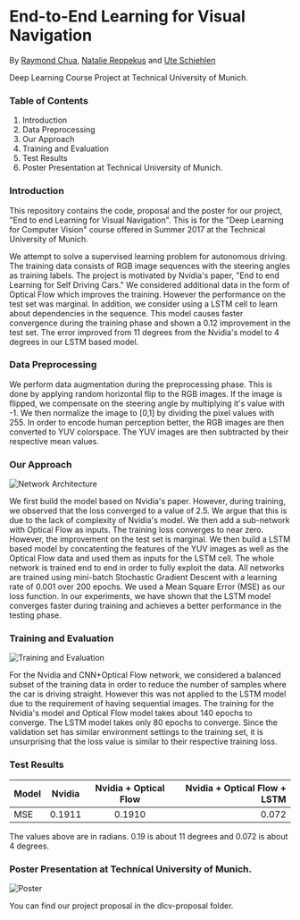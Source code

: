 # End-to-End Learning for Visual Navigation
By [Raymond Chua](https://github.com/raymondchua), [Natalie Reppekus](https://github.com/Natalie1993) and [Ute Schiehlen](https://github.com/uteschiehlen/)

Deep Learning Course Project at Technical University of Munich.

### Table of Contents
1. Introduction
2. Data Preprocessing
3. Our Approach
4. Training and Evaluation
6. Test Results
7. Poster Presentation at Technical University of Munich.

### Introduction

This repository contains the code, proposal and the poster for our project, "End to end Learning for Visual Navigation". This is for the "Deep Learning for Computer Vision" course offered in Summer 2017 at the Technical University of Munich. 

We attempt to solve a supervised learning problem for autonomous driving. The training data consists of RGB image sequences with the steering angles as training labels. The project is motivated by Nvidia's paper, "End to end Learning for Self Driving Cars." We considered additional data in the form of Optical Flow which improves the training. However the performance on the test set was marginal. In addition, we consider using a LSTM cell to learn about dependencies in the sequence. This model causes faster convergence during the training phase and shown a 0.12 improvement in the test set. The error improved from 11 degrees from the Nvidia's model to 4 degrees in our LSTM based model. 

### Data Preprocessing
We perform data augmentation during the preprocessing phase. This is done by applying random horizontal flip to the RGB images. If the image is flipped, we compensate on the steering angle by multiplying it's value with -1. We then normalize the image to [0,1] by dividing the pixel values with 255. In order to encode human perception better, the RGB images are then converted to YUV colorspace. The YUV images are then subtracted by their respective mean values. 

### Our Approach
![Network Architecture](https://github.com/uteschiehlen/dlcv_visnav/blob/master/poster/images/modelOpt.png "Nvidia, Nvidia + Optical Flow, CNN + Optical Flow + LSTM")

We first build the model based on Nvidia's paper. However, during training, we observed that the loss converged to a value of 2.5. We argue that this is due to the lack of complexity of Nvidia's model. We then add a sub-network with Optical Flow as inputs. The training loss converges to near zero. However, the improvement on the test set is marginal. We then build a LSTM based model by concatenting the features of the YUV images as well as the Optical Flow data and used them as inputs for the LSTM cell. The whole network is trained end to end in order to fully exploit the data. All networks are trained using mini-batch Stochastic Gradient Descent with a learning rate of 0.001 over 200 epochs. We used a Mean Square Error (MSE) as our loss function. In our experiments, we have shown that the LSTM model converges faster during training and achieves a better performance in the testing phase. 

### Training and Evaluation
![Training and Evaluation](https://github.com/uteschiehlen/dlcv_visnav/blob/master/poster/images/train_eval_v2.png "Training and Validation Loss")

For the Nvidia and CNN+Optical Flow network, we considered a balanced subset of the training data in order to reduce the number of samples where the car is driving straight. However this was not applied to the LSTM model due to the requirement of having sequential images. The training for the Nvidia's model and Optical Flow model takes about 140 epochs to converge. The LSTM model takes only 80 epochs to converge. Since the validation set has similar environment settings to the training set, it is unsurprising that the loss value is similar to their respective training loss. 

### Test Results
| Model        	| Nvidia        | Nvidia + Optical Flow | Nvidia + Optical Flow + LSTM |
| ------------- |:-------------:| :--------------------:| ----------------------------:|
| MSE     		| 0.1911 		| 0.1910				|0.072						   |

The values above are in radians. 0.19 is about 11 degrees and 0.072 is about 4 degrees.



### Poster Presentation at Technical University of Munich.
![Poster](https://github.com/uteschiehlen/dlcv_visnav/blob/master/poster/dl4cv_latex_postertemplate/poster_final.png "Poster Presentation")

You can find our project proposal in the dlcv-proposal folder. 